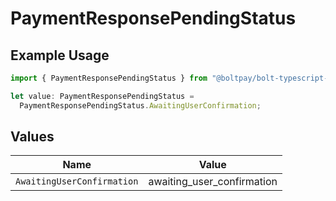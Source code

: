 # PaymentResponsePendingStatus

## Example Usage

```typescript
import { PaymentResponsePendingStatus } from "@boltpay/bolt-typescript-sdk/models/components";

let value: PaymentResponsePendingStatus =
  PaymentResponsePendingStatus.AwaitingUserConfirmation;
```

## Values

| Name                       | Value                      |
| -------------------------- | -------------------------- |
| `AwaitingUserConfirmation` | awaiting_user_confirmation |